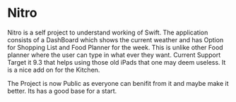 # Nitro
Nitro is a self project to understand working of Swift. 
The application consists of a DashBoard which shows the current weather and has Option for Shopping List and Food Planner for the week. 
This is unlike other Food planner where the user can type in what ever they want. Current Support Target it 9.3 that helps using those old iPads that one may deem useless. It is a nice add on for the Kitchen. 

The Project is now Public as everyone can benifit from it and maybe make it better. Its has a good base for a start. 
